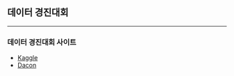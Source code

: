 ## 데이터 경진대회
---

### 데이터 경진대회 사이트

- [Kaggle](https://www.kaggle.com/)
- [Dacon](https://dacon.io/)
